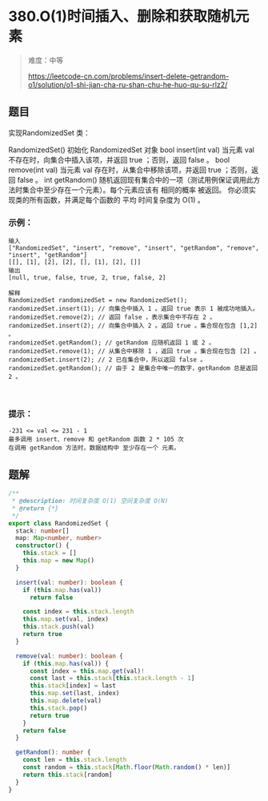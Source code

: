 # 380.O(1)时间插入、删除和获取随机元素

> 难度：中等
>
> https://leetcode-cn.com/problems/insert-delete-getrandom-o1/solution/o1-shi-jian-cha-ru-shan-chu-he-huo-qu-su-rlz2/

## 题目

实现RandomizedSet 类：

RandomizedSet() 初始化 RandomizedSet 对象
bool insert(int val) 当元素 val 不存在时，向集合中插入该项，并返回 true ；否则，返回 false 。
bool remove(int val) 当元素 val 存在时，从集合中移除该项，并返回 true ；否则，返回 false 。
int getRandom() 随机返回现有集合中的一项（测试用例保证调用此方法时集合中至少存在一个元素）。每个元素应该有 相同的概率 被返回。
你必须实现类的所有函数，并满足每个函数的 平均 时间复杂度为 O(1) 。


### 示例：

```
输入
["RandomizedSet", "insert", "remove", "insert", "getRandom", "remove", "insert", "getRandom"]
[[], [1], [2], [2], [], [1], [2], []]
输出
[null, true, false, true, 2, true, false, 2]

解释
RandomizedSet randomizedSet = new RandomizedSet();
randomizedSet.insert(1); // 向集合中插入 1 。返回 true 表示 1 被成功地插入。
randomizedSet.remove(2); // 返回 false ，表示集合中不存在 2 。
randomizedSet.insert(2); // 向集合中插入 2 。返回 true 。集合现在包含 [1,2] 。
randomizedSet.getRandom(); // getRandom 应随机返回 1 或 2 。
randomizedSet.remove(1); // 从集合中移除 1 ，返回 true 。集合现在包含 [2] 。
randomizedSet.insert(2); // 2 已在集合中，所以返回 false 。
randomizedSet.getRandom(); // 由于 2 是集合中唯一的数字，getRandom 总是返回 2 。
```
 

### 提示：

```
-231 <= val <= 231 - 1
最多调用 insert、remove 和 getRandom 函数 2 * 105 次
在调用 getRandom 方法时，数据结构中 至少存在一个 元素。
```

## 题解

```typescript
/**
 * @description: 时间复杂度 O(1) 空间复杂度 O(N)
 * @return {*}
 */
export class RandomizedSet {
  stack: number[]
  map: Map<number, number>
  constructor() {
    this.stack = []
    this.map = new Map()
  }

  insert(val: number): boolean {
    if (this.map.has(val))
      return false

    const index = this.stack.length
    this.map.set(val, index)
    this.stack.push(val)
    return true
  }

  remove(val: number): boolean {
    if (this.map.has(val)) {
      const index = this.map.get(val)!
      const last = this.stack[this.stack.length - 1]
      this.stack[index] = last
      this.map.set(last, index)
      this.map.delete(val)
      this.stack.pop()
      return true
    }
    return false
  }

  getRandom(): number {
    const len = this.stack.length
    const random = this.stack[Math.floor(Math.random() * len)]
    return this.stack[random]
  }
}
```

